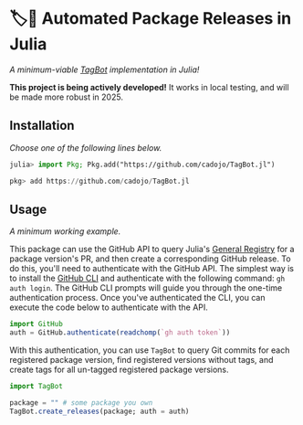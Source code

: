 # 🏷️🤖 Automated Package Releases in Julia

_A minimum-viable [TagBot](https://github.com/JuliaRegistries/TagBot) implementation in Julia!_

**This project is being actively developed!** It works in local testing, and will be made more robust in 2025.

## Installation

_Choose one of the following lines below._

```julia
julia> import Pkg; Pkg.add("https://github.com/cadojo/TagBot.jl")
```

```julia
pkg> add https://github.com/cadojo/TagBot.jl
```

## Usage

_A minimum working example._

This package can use the GitHub API to query Julia's [General Registry](https://github.com/JuliaRegistries/General) for a package version's PR, and then create a corresponding GitHub release.
To do this, you'll need to authenticate with the GitHub API. 
The simplest way is to install the [GitHub CLI](https://cli.github.com) and authenticate with the following command: `gh auth login`. 
The GitHub CLI prompts will guide you through the one-time authentication process.
Once you've authenticated the CLI, you can execute the code below to authenticate with the API.

```julia
import GitHub 
auth = GitHub.authenticate(readchomp(`gh auth token`))
```

With this authentication, you can use `TagBot` to query Git commits for each registered package version, find registered versions without tags, and create tags for all un-tagged registered package versions.

```julia
import TagBot

package = "" # some package you own
TagBot.create_releases(package; auth = auth)
```
